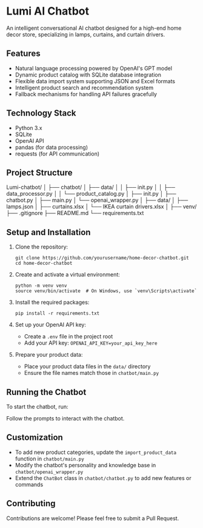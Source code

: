 # Lumi AI Chatbot

An intelligent conversational AI chatbot designed for a high-end home decor store, specializing in lamps, curtains, and curtain drivers.

## Features

- Natural language processing powered by OpenAI's GPT model
- Dynamic product catalog with SQLite database integration
- Flexible data import system supporting JSON and Excel formats
- Intelligent product search and recommendation system
- Fallback mechanisms for handling API failures gracefully

## Technology Stack

- Python 3.x
- SQLite
- OpenAI API
- pandas (for data processing)
- requests (for API communication)

## Project Structure
Lumi-chatbot/
│
├── chatbot/
│ ├── data/
│ │ ├── init.py
│ │ ├── data_processor.py
│ │ └── product_catalog.py
│ ├── init.py
│ ├── chatbot.py
│ ├── main.py
│ └── openai_wrapper.py
│
├── data/
│ ├── lamps.json
│ ├── curtains.xlsx
│ └── IKEA curtain drivers.xlsx
│
├── venv/
├── .gitignore
├── README.md
└── requirements.txt

## Setup and Installation

1. Clone the repository:
   ```
   git clone https://github.com/yourusername/home-decor-chatbot.git
   cd home-decor-chatbot
   ```

2. Create and activate a virtual environment:
   ```
   python -m venv venv
   source venv/bin/activate  # On Windows, use `venv\Scripts\activate`
   ```

3. Install the required packages:
   ```
   pip install -r requirements.txt
   ```

4. Set up your OpenAI API key:
   - Create a `.env` file in the project root
   - Add your API key: `OPENAI_API_KEY=your_api_key_here`

5. Prepare your product data:
   - Place your product data files in the `data/` directory
   - Ensure the file names match those in `chatbot/main.py`

## Running the Chatbot

To start the chatbot, run:

Follow the prompts to interact with the chatbot.

## Customization

- To add new product categories, update the `import_product_data` function in `chatbot/main.py`
- Modify the chatbot's personality and knowledge base in `chatbot/openai_wrapper.py`
- Extend the `ChatBot` class in `chatbot/chatbot.py` to add new features or commands

## Contributing

Contributions are welcome! Please feel free to submit a Pull Request.

